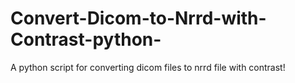 # Convert-Dicom-to-Nrrd-with-Contrast-python-
A python script for converting dicom files to nrrd file with contrast!
